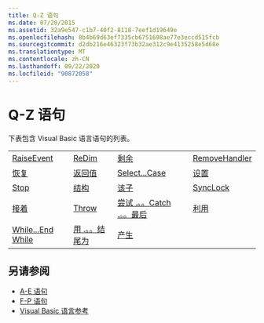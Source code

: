 ```yaml
---
title: Q-Z 语句
ms.date: 07/20/2015
ms.assetid: 32a9e547-c1b7-40f2-8118-7eef1d19649e
ms.openlocfilehash: 8b4b69d63ef7335cb6751698ae77e3eccd515fcb
ms.sourcegitcommit: d2db216e46323f73b32ae312c9e4135258e5d68e
ms.translationtype: MT
ms.contentlocale: zh-CN
ms.lasthandoff: 09/22/2020
ms.locfileid: "90872058"
---
```

# <a name="q-z-statements"></a>Q-Z 语句

下表包含 Visual Basic 语言语句的列表。  
  
|||||  
|---|---|---|---|  
|[RaiseEvent](raiseevent-statement.md)|[ReDim](redim-statement.md)|[剩余](rem-statement.md)|[RemoveHandler](removehandler-statement.md)|  
|[恢复](resume-statement.md)|[返回值](return-statement.md)|[Select...Case](select-case-statement.md)|[设置](set-statement.md)|  
|[Stop](stop-statement.md)|[结构](structure-statement.md)|[该子](sub-statement.md)|[SyncLock](synclock-statement.md)|  
|[接着](then-statement.md)|[Throw](throw-statement.md)|[尝试 .。。Catch .。。最后](try-catch-finally-statement.md)|[利用](using-statement.md)|  
|[While...End While](while-end-while-statement.md)|[用 .。。结尾为](with-end-with-statement.md)|[产生](yield-statement.md)||  
  
## <a name="see-also"></a>另请参阅

- [A-E 语句](a-e-statements.md)
- [F-P 语句](f-p-statements.md)
- [Visual Basic 语言参考](../index.md)
